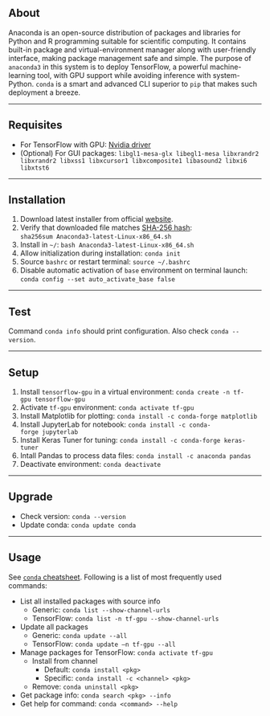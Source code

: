 ## About 
Anaconda is an open-source distribution of packages and libraries for Python and R programming suitable for scientific computing. It contains built-in package and virtual-environment manager along with user-friendly interface, making package management safe and simple. The purpose of `anaconda3` in this system is to deploy TensorFlow, a powerful machine-learning tool, with GPU support while avoiding inference with system-Python. `conda` is a smart and advanced CLI superior to `pip` that makes such deployment a breeze. 
___
## Requisites 
 - For TensorFlow with GPU: [Nvidia driver](./nvidia.md) 
 - (Optional) For GUI packages: `libgl1-mesa-glx libegl1-mesa libxrandr2 libxrandr2 libxss1 libxcursor1 libxcomposite1 libasound2 libxi6 libxtst6` 
___
## Installation 
 1. Download latest installer from official [website](https://www.anaconda.com/products/distribution).
 2. Verify that downloaded file matches [SHA-256 hash](https://docs.continuum.io/anaconda/install/hashes/all/): 
    `sha256sum Anaconda3-latest-Linux-x86_64.sh` 
 3. Install in `~/`: `bash Anaconda3-latest-Linux-x86_64.sh` 
 4. Allow initialization during installation: `conda init` 
 5. Source `bashrc` or restart terminal: `source ~/.bashrc` 
 6. Disable automatic activation of `base` environment on terminal launch:
    `conda config --set auto_activate_base false` 
___
## Test 
Command `conda info` should print configuration. Also check `conda --version`.
___
## Setup
 1. Install `tensorflow-gpu` in a virtual environment: 
    `conda create -n tf-gpu tensorflow-gpu` 
 2. Activate `tf-gpu` environment: `conda activate tf-gpu` 
 3. Install Matplotlib for plotting: `conda install -c conda-forge matplotlib` 
 4. Install JupyterLab for notebook: `conda install -c conda-forge jupyterlab` 
 5. Install Keras Tuner for tuning: `conda install -c conda-forge keras-tuner` 
 6. Intall Pandas to process data files: `conda install -c anaconda pandas` 
 7. Deactivate environment: `conda deactivate` 
___
## Upgrade 
 - Check version: `conda --version` 
 - Update conda: `conda update conda` 
___
## Usage 
See [`conda` cheatsheet](https://conda.io/projects/conda/en/latest/user-guide/cheatsheet.html). Following is a list of most frequently used commands:
 - List all installed packages with source info 
    - Generic: `conda list --show-channel-urls` 
    - TensorFlow: `conda list -n tf-gpu --show-channel-urls` 
 - Update all packages
    - Generic: `conda update --all`
    - TensorFlow: `conda update –n tf-gpu --all` 
 - Manage packages for TensorFlow: `conda activate tf-gpu` 
    - Install from channel 
       - Default: `conda install <pkg>` 
       - Specific: `conda install -c <channel> <pkg>` 
    - Remove: `conda uninstall <pkg>` 
 - Get package info: `conda search <pkg> --info` 
 - Get help for command: `conda <command> --help` 